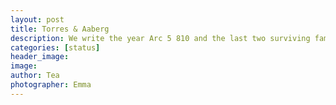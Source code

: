 ```yaml
---
layout: post
title: Torres & Aaberg
description: We write the year Arc 5 810 and the last two surviving families are Torres & Aaberg. How far up the techtree did each family managed to climb up ?
categories: [status]
header_image: 
image: 
author: Tea
photographer: Emma
---
```


